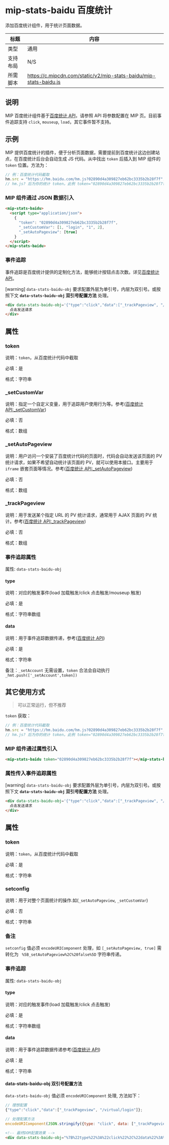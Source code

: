 # mip-stats-baidu 百度统计

添加百度统计组件，用于统计页面数据。

标题|内容
----|----
类型| 通用
支持布局|N/S
所需脚本|https://c.mipcdn.com/static/v2/mip-stats-baidu/mip-stats-baidu.js

## 说明

MIP 百度统计组件基于[百度统计 API](http://tongji.baidu.com/open/api/more)，请参照 API 将参数配置在 MIP 页。目前事件追踪支持 `click`, `mouseup`, `load`，其它事件暂不支持。

## 示例

MIP 提供百度统计的插件，便于分析页面数据，需要提前到百度统计这边创建站点，在百度统计后台会自动生成 JS 代码。从中找出 `token` 后插入到 MIP 组件的 `token` 位置。方法为：

``` javascript
// 例：百度统计代码截取
hm.src = "https://hm.baidu.com/hm.js?02890d4a309827eb62bc3335b2b28f7f";
// hm.js? 后为你的统计 token。此例 token="02890d4a309827eb62bc3335b2b28f7f"
```

### MIP 组件通过 JSON 数据引入

```html
<mip-stats-baidu>
  <script type="application/json">
    {
      "token": "02890d4a309827eb62bc3335b2b28f7f",
      "_setCustomVar": [1, "login", "1", 2],
      "_setAutoPageview": [true]
    }
  </script>
</mip-stats-baidu>

```

### 事件追踪

事件追踪是百度统计提供的定制化方法，能够统计按钮点击次数。详见[百度统计 API](http://tongji.baidu.com/open/api/)。

[warning] `data-stats-baidu-obj` 要求配置外层为单引号，内层为双引号。或按照下文 **`data-stats-baidu-obj` 双引号配置方法** 处理。

```html
<div data-stats-baidu-obj='{"type":"click","data":["_trackPageview", "/virtual/login"]}'>
  点击发送请求
</div>
```

## 属性

### token

说明：`token`，从百度统计代码中截取

必填：是

格式：字符串

### _setCustomVar

说明：指定一个自定义变量，用于追踪用户使用行为等。参考([百度统计 API:_setCustomVar](http://tongji.baidu.com/open/api/more?p=ref_setCustomVar))

必填：否

格式：数组

### _setAutoPageview

说明：用户访问一个安装了百度统计代码的页面时，代码会自动发送该页面的 PV 统计请求，如果不希望自动统计该页面的 PV，就可以使用本接口。主要用于 `iframe` 嵌套页面等情况。参考([百度统计 API:_setAutoPageview](http://tongji.baidu.com/open/api/more?p=ref_setAutoPageview))

必填：否

格式：数组

### _trackPageview

说明：用于发送某个指定 URL 的 PV 统计请求，通常用于 AJAX 页面的 PV 统计。参考([百度统计 API:_trackPageview](http://tongji.baidu.com/open/api/more?p=ref_trackPageview))

必填：否

格式：数组

### 事件追踪属性

属性: `data-stats-baidu-obj`

#### type

说明：对应的触发事件(load 加载触发/click 点击触发/mouseup 触发)

必填：是

格式：字符串数组

#### data

说明：用于事件追踪数据传递，参考([百度统计 API](http://tongji.baidu.com/open/api/))

必填：是

格式：字符串

备注：`_setAccount` 无需设置，`token` 合法会自动执行 `_hmt.push(['_setAccount',token])`

## 其它使用方式

> 可以正常运行，但不推荐

`token` 获取：

``` javascript
// 例：百度统计代码截取
hm.src = "https://hm.baidu.com/hm.js?02890d4a309827eb62bc3335b2b28f7f";
// hm.js? 后为你的统计 token。此例 token="02890d4a309827eb62bc3335b2b28f7f"
```

### MIP 组件通过属性引入

```html
<mip-stats-baidu token="02890d4a309827eb62bc3335b2b28f7f"></mip-stats-baidu>
```

### 属性传入事件追踪属性

[warning] `data-stats-baidu-obj` 要求配置外层为单引号，内层为双引号。或按照下文 **`data-stats-baidu-obj` 双引号配置方法** 处理。

```html
<div data-stats-baidu-obj='{"type":"click","data":["_trackPageview", "/virtual/login"]}'>
  点击发送请求
</div>
```

## 属性

### token

说明：`token`，从百度统计代码中截取

必填：是

格式：字符串

### setconfig

说明：用于对整个页面统计的操作.如(`_setAutoPageview`, `_setCustomVar`)

必填：否

格式：字符串

### 备注

`setconfig` 值必须 `encodeURIComponent` 处理，如 `[_setAutoPageview, true]` 需转化为 ` %5B_setAutoPageview%2C%20false%5D` 字符串传递。

### 事件追踪

属性: `data-stats-baidu-obj`

#### type

说明：对应的触发事件(load 加载触发/click 点击触发)

必填：是

格式：字符串数组

#### data

说明：用于事件追踪数据传递参考([百度统计 API](http://tongji.baidu.com/open/api/))

必填：是

格式：字符串

#### data-stats-baidu-obj 双引号配置方法

`data-stats-baidu-obj` 值必须 `encodeURIComponent` 处理, 方法如下：

```js
// 理想配置
{"type":"click","data":["_trackPageview", "/virtual/login"]};

// 处理配置方法
encodeURIComponent(JSON.stringify({type: "click", data: ["_trackPageview", "/virtual/login"]}))
```

```html
<!-- 最终DOM配置效果 -->
<div data-stats-baidu-obj="%7B%22type%22%3A%22click%22%2C%22data%22%3A%5B%22_trackPageview%22%2C%22%2Fvirtual%2Flogin%22%5D%7D"></div>
```
